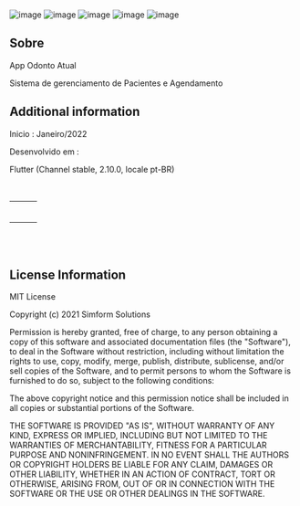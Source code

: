 </br>

![image](https://img.shields.io/badge/Flutter-02569B?style=for-the-badge&logo=flutter&logoColor=white)
![image](https://img.shields.io/badge/Supabase-181818?style=for-the-badge&logo=supabase&logoColor=white)
![image](https://img.shields.io/badge/PostgreSQL-316192?style=for-the-badge&logo=postgresql&logoColor=white)
![image](https://img.shields.io/badge/Android-3DDC84?style=for-the-badge&logo=android&logoColor=white)
![image](https://img.shields.io/badge/iOS-000000?style=for-the-badge&logo=ios&logoColor=white)
</br>

## Sobre

App Odonto Atual

Sistema de gerenciamento de Pacientes e Agendamento

## Additional information

Inicio : Janeiro/2022

Desenvolvido em :</br>

Flutter (Channel stable, 2.10.0, locale pt-BR)

</br>

<table align="center" border="0" cellpadding="1" cellspacing="1" style="width:650px;">
	<tbody>
		<tr>
			<td><img alt="" src="https://user-images.githubusercontent.com/31604881/152305307-8e41b22b-a243-4cfd-b766-9266201b9850.png" style="width: 290px height: 500px;" /></td>
			<td><img alt="" src="https://user-images.githubusercontent.com/31604881/152243463-0eee9690-5dd3-461e-8945-d901915a6628.png" style="width: 290px height: 500px;" /></td>
			<td><img alt="" src="https://user-images.githubusercontent.com/31604881/152654718-f57d94c2-7e0d-4ad6-8f05-7bb359a0cd5e.png" style="width: 290px height: 500px;" /></td>
		</tr>
		<tr>
			<td><img alt="" src="https://user-images.githubusercontent.com/31604881/152243477-15d5e0e8-ccbc-46de-96a7-75b2021f0802.png" style="width: 290px height: 500px;" /></td>
			<td><img alt="" src="https://user-images.githubusercontent.com/31604881/152251000-2bb4027b-0a08-4201-8d13-d8ff9eff53de.png" style="width: 290px height: 500px;" /></td>
			<td><img alt="" src="https://user-images.githubusercontent.com/31604881/152251021-c9bd1e3a-077f-4d3e-9542-901dd30b0786.png" style="width: 290px height: 500px;" /></td>
		</tr>
		<tr>
			<td><img alt="" src="https://user-images.githubusercontent.com/31604881/152461734-57a48d39-36dc-4785-aecc-aa1ec9841506.png" style="width: 290px height: 500px;" /></td>
			<td><img alt="" src="https://user-images.githubusercontent.com/31604881/152559410-1fff5087-5d7a-4eda-b873-1d7e2cfa8d8e.png" style="width: 290px height: 500px;" /></td>
			<td><img alt="" src="https://user-images.githubusercontent.com/31604881/152594017-3f189907-1cb2-4f3a-95a8-3d6405884cc2.png" style="width: 290px height: 500px;" /></td>
		</tr>
		<tr>
			<td><img alt="" src="https://user-images.githubusercontent.com/31604881/152596164-5cff9d95-1735-4f27-8bf5-afb4bfa6b779.png" style="width: 290px height: 500px;" /></td>
			<td><img alt="" src="https://user-images.githubusercontent.com/31604881/152617239-e4513285-2ba6-4270-833e-d74dcbff03ca.png" style="width: 290px height: 500px;" /></td>
			<td><img alt="" src="https://user-images.githubusercontent.com/31604881/152654072-54f397d4-54c7-4c6b-b160-e635a9181c87.png" style="width: 290px height: 500px;" /></td>		</tr>
		<tr>
			<td><img alt="" src="https://user-images.githubusercontent.com/31604881/152654718-f57d94c2-7e0d-4ad6-8f05-7bb359a0cd5e.png" style="width: 290px height: 500px;" /></td>
			<td><img alt="" src="https://user-images.githubusercontent.com/31604881/152654789-ea3eceb3-4a3c-4284-b9e8-c8e86a9178ab.png" style="width: 290px height: 500px;" /></td>
			<td><img alt="" src="https://user-images.githubusercontent.com/31604881/152695591-6d3956ef-1a1b-4cfc-a972-cd69ad58f7aa.png" style="width: 290px height: 500px;" /></td>
</tr>
		<tr>
			<td><img alt="" src="https://user-images.githubusercontent.com/31604881/153039861-99aa1c06-1618-4cf3-b98e-a23eb431a03a.png" style="width: 290px height: 500px;" /></td>
</tr>
	</tbody>
</table>

</br></br>
## License Information

MIT License

Copyright (c) 2021 Simform Solutions

Permission is hereby granted, free of charge, to any person obtaining a copy
of this software and associated documentation files (the "Software"), to deal
in the Software without restriction, including without limitation the rights
to use, copy, modify, merge, publish, distribute, sublicense, and/or sell
copies of the Software, and to permit persons to whom the Software is
furnished to do so, subject to the following conditions:

The above copyright notice and this permission notice shall be included in all
copies or substantial portions of the Software.

THE SOFTWARE IS PROVIDED "AS IS", WITHOUT WARRANTY OF ANY KIND, EXPRESS OR
IMPLIED, INCLUDING BUT NOT LIMITED TO THE WARRANTIES OF MERCHANTABILITY,
FITNESS FOR A PARTICULAR PURPOSE AND NONINFRINGEMENT. IN NO EVENT SHALL THE
AUTHORS OR COPYRIGHT HOLDERS BE LIABLE FOR ANY CLAIM, DAMAGES OR OTHER
LIABILITY, WHETHER IN AN ACTION OF CONTRACT, TORT OR OTHERWISE, ARISING FROM,
OUT OF OR IN CONNECTION WITH THE SOFTWARE OR THE USE OR OTHER DEALINGS IN THE
SOFTWARE.